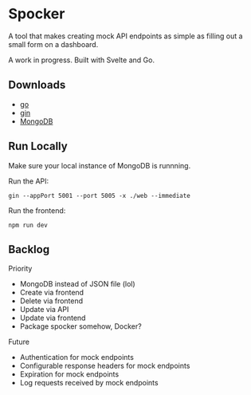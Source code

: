 # Spocker

A tool that makes creating mock API endpoints as simple as filling out a small form on a dashboard.

A work in progress. Built with Svelte and Go.

## Downloads

- [go](https://go.dev/doc/install)
- [gin](https://github.com/gin-gonic/gin#installation)
- [MongoDB](https://docs.mongodb.com/manual/installation/)

## Run Locally

Make sure your local instance of MongoDB is runnning.

Run the API:

```
gin --appPort 5001 --port 5005 -x ./web --immediate
```

Run the frontend:

```
npm run dev
```

## Backlog

Priority

- MongoDB instead of JSON file (lol)
- Create via frontend
- Delete via frontend
- Update via API
- Update via frontend
- Package spocker somehow, Docker?

Future

- Authentication for mock endpoints
- Configurable response headers for mock endpoints
- Expiration for mock endpoints
- Log requests received by mock endpoints